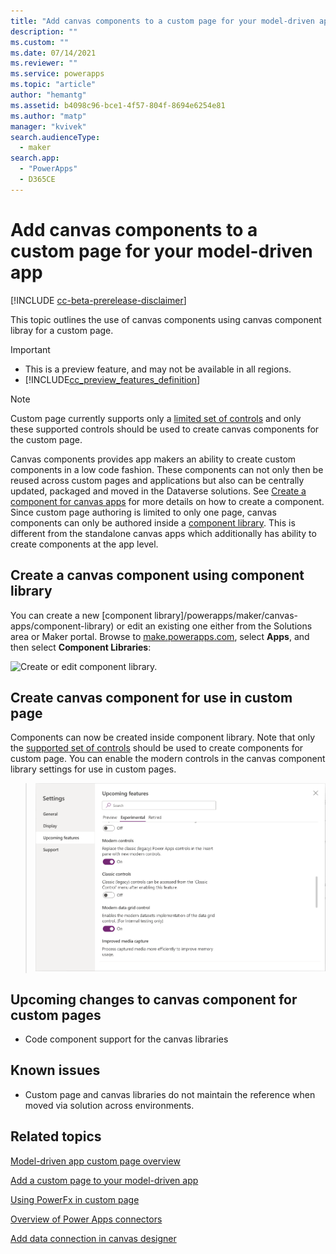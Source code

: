```yaml
---
title: "Add canvas components to a custom page for your model-driven app" 
description: ""
ms.custom: ""
ms.date: 07/14/2021
ms.reviewer: ""
ms.service: powerapps
ms.topic: "article"
author: "hemantg"
ms.assetid: b4098c96-bce1-4f57-804f-8694e6254e81
ms.author: "matp"
manager: "kvivek"
search.audienceType: 
  - maker
search.app: 
  - "PowerApps"
  - D365CE
---
```


# Add canvas components to a custom page for your model-driven app 

[!INCLUDE [cc-beta-prerelease-disclaimer](../../includes/cc-beta-prerelease-disclaimer.md)]

This topic outlines the use of canvas components using canvas component libray for a custom page. 

  > [!IMPORTANT]
  > - This is a preview feature, and may not be available in all regions.
  > - [!INCLUDE[cc_preview_features_definition](../../includes/cc-preview-features-definition.md)]

  > [!NOTE]
  > Custom page currently supports only a [limited set of controls](https://review.docs.microsoft.com/en-us/powerapps/maker/model-driven-apps/design-page-for-model-app?branch=pr-en-us-4627#supported-controls-in-custom-page) and only these  supported controls should be used to create canvas components for the custom page. 


Canvas components provides app makers an ability to create custom components in a low code fashion. These components can not only then be reused across custom pages and applications but also can be centrally updated, packaged and moved in the Dataverse solutions. See [Create a component for canvas apps](https://docs.microsoft.com/en-us/powerapps/maker/canvas-apps/create-component) for more details on how to create a component. Since custom page authoring is limited to only one page, canvas components can only be authored inside a [component library](https://docs.microsoft.com/en-us/powerapps/maker/canvas-apps/component-library). This is different from the standalone canvas apps which additionally has ability to create components at the app level.

## Create a canvas component using component library 
You can create a new [component library]/powerapps/maker/canvas-apps/component-library) or edit an existing one either from the Solutions area or Maker portal.  Browse to [make.powerapps.com](https://make.powerapps.com), select **Apps**, and then select **Component Libraries**:



![Create or edit component library.](../canvas-apps/media/component-library/create-edit-component-library.png "Create or edit component library")


## Create canvas component for use in custom page 
Components can now be created inside component library. Note that only the [supported set of controls](/powerapps/maker/model-driven-apps/design-page-for-model-app#supported-controls-in-custom-page) should be used to create components for custom page. You can enable the modern controls in the canvas component library settings for use in custom pages. 

   > ![Settings dialog for enabling modern controls](media/add-component-to-model-app/lib-setting-for-modern-controls.png "Settings dialog for enabling modern controls")


## Upcoming changes to canvas component for custom pages

* Code component support for the canvas libraries

## Known issues

* Custom page and canvas libraries do not maintain the reference when moved via solution across environments. 
## Related topics

[Model-driven app custom page overview](model-app-page-overview.md)

[Add a custom page to your model-driven app](add-page-to-model-app.md)

[Using PowerFx in custom page](page-powerfx-in-model-app.md)

[Overview of Power Apps connectors](../canvas-apps/connections-list.md)

[Add data connection in canvas designer](../canvas-apps/add-data-connection.md)
